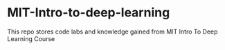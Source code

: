 # MIT-Intro-to-deep-learning
This repo stores code labs and knowledge gained from MIT Intro To Deep Learning Course
